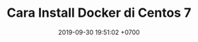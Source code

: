 ---
layout: post                          # (require) default post layout
title: "Cara Install Docker di Centos 7"                   # (require) a string title
date: 2019-09-30 19:51:02 +0700       # (require) a post date
categories: [Docker, Virtualization]          # (custom) some categories, but makesure these categories already exists inside path of `category/`
tags: [foo, bar]                      # (custom) tags only for meta `property="article:tag"`
image: Broadcast_Mail.png             # (custom) image only for meta `property="og:image"`, save your image inside path of `static/img/_posts`
---